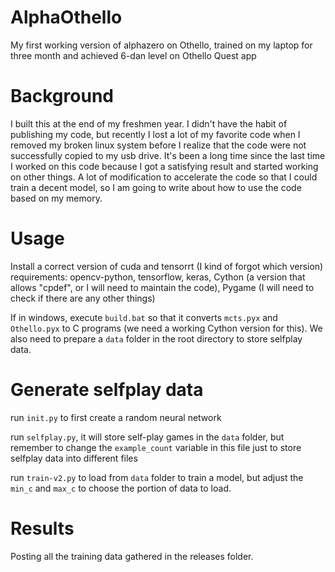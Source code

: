 # AlphaOthello
My first working version of alphazero on Othello, trained on my laptop for three month and achieved 6-dan level on Othello Quest app

# Background
I built this at the end of my freshmen year. I didn't have the habit of publishing my code, but recently I lost a lot of my favorite code
when I removed my broken linux system before I realize that the code were not successfully copied to my usb drive. It's been a long time since the last time
I worked on this code because I got a satisfying result and started working on other things.
A lot of modification to accelerate the code so that I could train a decent model, so I am going to write about how to use the code based on my memory.

# Usage
Install a correct version of cuda and tensorrt (I kind of forgot which version)
requirements: opencv-python, tensorflow, keras, Cython (a version that allows "cpdef", or I will need to maintain the code), Pygame (I will need to check if there are any other things)

If in windows, execute `build.bat` so that it converts `mcts.pyx` and `Othello.pyx` to C programs (we need a working Cython version for this). We also need to prepare
a `data` folder in the root directory to store selfplay data. 

# Generate selfplay data
run `init.py` to first create a random neural network

run `selfplay.py`, it will store self-play games in the `data` folder, but remember to change the `example_count` variable in this file just to store selfplay data into
different files

run `train-v2.py` to load from `data` folder to train a model, but adjust the `min_c` and `max_c` to choose the portion of data to load.

# Results
Posting all the training data gathered in the releases folder.

